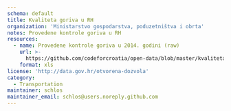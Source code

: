 ```yaml
---
schema: default
title: Kvaliteta goriva u RH
organization: 'Ministarstvo gospodarstva, poduzetništva i obrta'
notes: Provedene kontrole goriva u RH
resources:
  - name: Provedene kontrole goriva u 2014. godini (raw)
    url: >-
      https://github.com/codeforcroatia/open-data/blob/master/kvaliteta_goriva/Tablica%20kvaliteta%20goriva%2018%2012%2014.xlsx
    format: xls
license: 'http://data.gov.hr/otvorena-dozvola'
category:
  - Transportation
maintainer: schlos
maintainer_email: schlos@users.noreply.github.com
---
```

